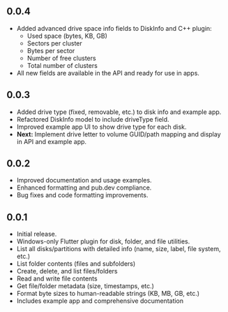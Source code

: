 ## 0.0.4

- Added advanced drive space info fields to DiskInfo and C++ plugin:
  - Used space (bytes, KB, GB)
  - Sectors per cluster
  - Bytes per sector
  - Number of free clusters
  - Total number of clusters
- All new fields are available in the API and ready for use in apps.

## 0.0.3

- Added drive type (fixed, removable, etc.) to disk info and example app.
- Refactored DiskInfo model to include driveType field.
- Improved example app UI to show drive type for each disk.
- **Next:** Implement drive letter to volume GUID/path mapping and display in API and example app.

## 0.0.2

- Improved documentation and usage examples.
- Enhanced formatting and pub.dev compliance.
- Bug fixes and code formatting improvements.

## 0.0.1

- Initial release.
- Windows-only Flutter plugin for disk, folder, and file utilities.
- List all disks/partitions with detailed info (name, size, label, file system, etc.)
- List folder contents (files and subfolders)
- Create, delete, and list files/folders
- Read and write file contents
- Get file/folder metadata (size, timestamps, etc.)
- Format byte sizes to human-readable strings (KB, MB, GB, etc.)
- Includes example app and comprehensive documentation
